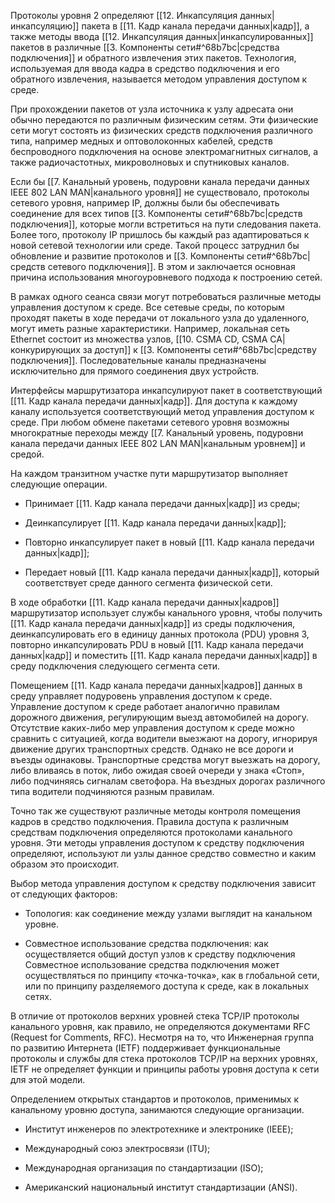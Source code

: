 Протоколы уровня 2 определяют [[12. Инкапсуляция данных|инкапсуляцию]] пакета в [[11. Кадр канала передачи данных|кадр]], а также методы ввода [[12. Инкапсуляция данных|инкапсулированных]] пакетов в различные [[3. Компоненты сети#^68b7bc|средства подключения]] и обратного извлечения этих пакетов. Технология, используемая для ввода кадра в средство подключения и его обратного извлечения, называется методом управления доступом к среде.

При прохождении пакетов от узла источника к узлу адресата они обычно передаются по различным физическим сетям. Эти физические сети могут состоять из физических средств подключения различного типа, например медных и оптоволоконных кабелей, средств беспроводного подключения на основе электромагнитных сигналов, а также радиочастотных, микроволновых и спутниковых каналов.

Если бы [[7. Канальный уровень, подуровни канала передачи данных IEEE 802 LAN MAN|канального уровня]] не существовало, протоколы сетевого уровня, например IP, должны были бы обеспечивать соединение для всех типов [[3. Компоненты сети#^68b7bc|средств подключения]], которые могли встретиться на пути следования пакета. Более того, протоколу IP пришлось бы каждый раз адаптироваться к новой сетевой технологии или среде. Такой процесс затруднил бы обновление и развитие протоколов и [[3. Компоненты сети#^68b7bc|средств сетевого подключения]]. В этом и заключается основная причина использования многоуровневого подхода к построению сетей.

В рамках одного сеанса связи могут потребоваться различные методы управления доступом к среде. Все сетевые среды, по которым проходят пакеты в ходе передачи от локального узла до удаленного, могут иметь разные характеристики. Например, локальная сеть Ethernet состоит из множества узлов, [[10. CSMA CD, CSMA CA|конкурирующих за доступ]] к [[3. Компоненты сети#^68b7bc|средству подключения]]. Последовательные каналы предназначены исключительно для прямого соединения двух устройств.

Интерфейсы маршрутизатора инкапсулируют пакет в соответствующий [[11. Кадр канала передачи данных|кадр]]. Для доступа к каждому каналу используется соответствующий метод управления доступом к среде. При любом обмене пакетами сетевого уровня возможны многократные переходы между [[7. Канальный уровень, подуровни канала передачи данных IEEE 802 LAN MAN|канальным уровнем]] и средой.

На каждом транзитном участке пути маршрутизатор выполняет следующие операции.

- Принимает [[11. Кадр канала передачи данных|кадр]] из среды;

- Деинкапсулирует [[11. Кадр канала передачи данных|кадр]];

- Повторно инкапсулирует пакет в новый [[11. Кадр канала передачи данных|кадр]];

- Передает новый [[11. Кадр канала передачи данных|кадр]], который соответствует среде данного сегмента физической сети.

В ходе обработки [[11. Кадр канала передачи данных|кадров]] маршрутизатор использует службы канального уровня, чтобы получить [[11. Кадр канала передачи данных|кадр]] из среды подключения, деинкапсулировать его в единицу данных протокола (PDU) уровня 3, повторно инкапсулировать PDU в новый [[11. Кадр канала передачи данных|кадр]] и поместить [[11. Кадр канала передачи данных|кадр]] в среду подключения следующего сегмента сети.

Помещением [[11. Кадр канала передачи данных|кадров]] данных в среду управляет подуровень управления доступом к среде. Управление доступом к среде работает аналогично правилам дорожного движения, регулирующим выезд автомобилей на дорогу. Отсутствие каких-либо мер управления доступом к среде можно сравнить с ситуацией, когда водители выезжают на дорогу, игнорируя движение других транспортных средств. Однако не все дороги и въезды одинаковы. Транспортные средства могут выезжать на дорогу, либо вливаясь в поток, либо ожидая своей очереди у знака «Стоп», либо подчиняясь сигналам светофора. На въездных дорогах различного типа водители подчиняются разным правилам.

Точно так же существуют различные методы контроля помещения кадров в средство подключения. Правила доступа к различным средствам подключения определяются протоколами канального уровня. Эти методы управления доступом к средству подключения определяют, используют ли узлы данное средство совместно и каким образом это происходит.

Выбор метода управления доступом к средству подключения зависит от следующих факторов:

- Топология: как соединение между узлами выглядит на канальном уровне.

- Совместное использование средства подключения: как осуществляется общий доступ узлов к средству подключения Совместное использование средства подключения может осуществляться по принципу «точка-точка», как в глобальной сети, или по принципу разделяемого доступа к среде, как в локальных сетях.

В отличие от протоколов верхних уровней стека TCP/IP протоколы канального уровня, как правило, не определяются документами RFC (Request for Comments, RFC). Несмотря на то, что Инженерная группа по развитию Интернета (IETF) поддерживает функциональные протоколы и службы для стека протоколов TCP/IP на верхних уровнях, IETF не определяет функции и принципы работы уровня доступа к сети для этой модели.

Определением открытых стандартов и протоколов, применимых к канальному уровню доступа, занимаются следующие организации.

- Институт инженеров по электротехнике и электронике (IEEE);

- Международный союз электросвязи (ITU);

- Международная организация по стандартизации (ISO);

- Американский национальный институт стандартизации (ANSI).